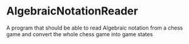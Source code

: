 # AlgebraicNotationReader
A program that should be able to read Algebraic notation from a chess game and convert the whole chess game into game states
